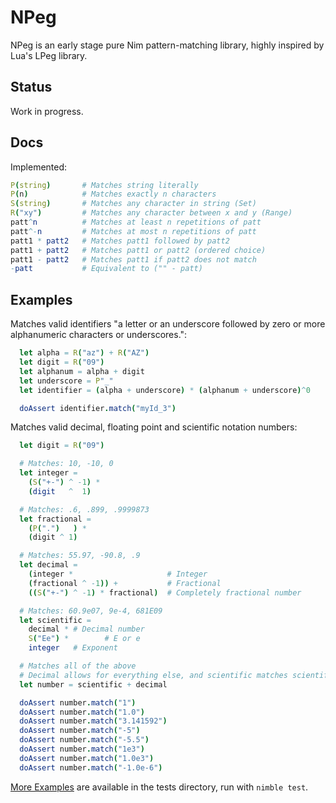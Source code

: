
# NPeg

NPeg is an early stage pure Nim pattern-matching library, highly inspired by
Lua's LPeg library.


## Status

Work in progress.

## Docs

Implemented:

```nim
P(string)       # Matches string literally
P(n)            # Matches exactly n characters
S(string)       # Matches any character in string (Set)
R("xy")         # Matches any character between x and y (Range)
patt^n          # Matches at least n repetitions of patt
patt^-n         # Matches at most n repetitions of patt
patt1 * patt2   # Matches patt1 followed by patt2
patt1 + patt2   # Matches patt1 or patt2 (ordered choice)
patt1 - patt2   # Matches patt1 if patt2 does not match
-patt           # Equivalent to ("" - patt)
```

## Examples

Matches valid identifiers "a letter or an underscore followed by zero or more
alphanumeric characters or underscores.":

```nim
  let alpha = R("az") + R("AZ")
  let digit = R("09")
  let alphanum = alpha + digit
  let underscore = P"_"
  let identifier = (alpha + underscore) * (alphanum + underscore)^0

  doAssert identifier.match("myId_3")
```

Matches valid decimal, floating point and scientific notation numbers:

```nim
  let digit = R("09")

  # Matches: 10, -10, 0
  let integer =
    (S("+-") ^ -1) *
    (digit   ^  1)

  # Matches: .6, .899, .9999873
  let fractional =
    (P(".")   ) *
    (digit ^ 1)

  # Matches: 55.97, -90.8, .9 
  let decimal = 
    (integer *                     # Integer
    (fractional ^ -1)) +           # Fractional
    ((S("+-") ^ -1) * fractional)  # Completely fractional number

  # Matches: 60.9e07, 9e-4, 681E09 
  let scientific = 
    decimal * # Decimal number
    S("Ee") *        # E or e
    integer   # Exponent

  # Matches all of the above
  # Decimal allows for everything else, and scientific matches scientific
  let number = scientific + decimal

  doAssert number.match("1")
  doAssert number.match("1.0")
  doAssert number.match("3.141592")
  doAssert number.match("-5")
  doAssert number.match("-5.5")
  doAssert number.match("1e3")
  doAssert number.match("1.0e3")
  doAssert number.match("-1.0e-6")
```


[More Examples](https://github.com/zevv/npeg/blob/master/tests/test1.nim) are
available in the tests directory, run with `nimble test`.


